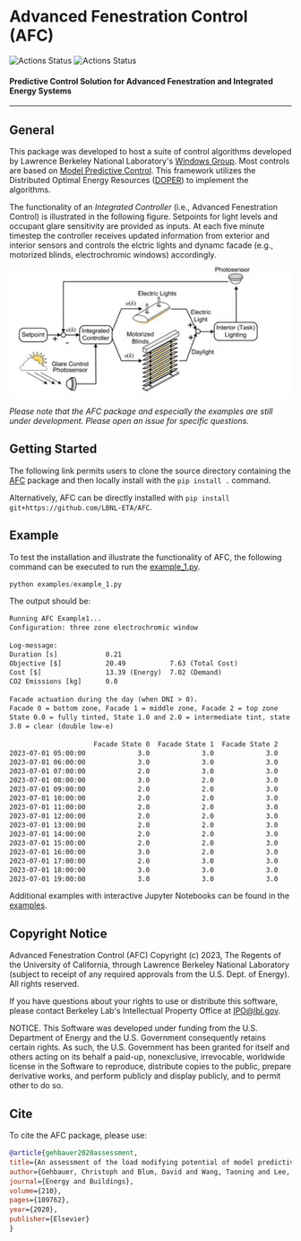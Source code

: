 # Advanced Fenestration Control (AFC)

![Actions Status](https://github.com/LBNL-ETA/AFC/workflows/Syntax/badge.svg)
![Actions Status](https://github.com/LBNL-ETA/AFC/workflows/UnitTests/badge.svg)

#### Predictive Control Solution for Advanced Fenestration and Integrated Energy Systems
----------------------------------------------------------------------------------------

## General
This package was developed to host a suite of control algorithms developed by Lawrence Berkeley National Laboratory's [Windows Group](https://windows.lbl.gov/). Most controls are based on [Model Predictive Control](https://en.wikipedia.org/wiki/Model_predictive_control). This framework utilizes the Distributed Optimal Energy Resources ([DOPER](https://github.com/LBNL-ETA/DOPER)) to implement the algorithms.

The functionality of an *Integrated Controller* (i.e., Advanced Fenestration Control) is illustrated in the following figure. Setpoints for light levels and occupant glare sensitivity are provided as inputs. At each five minute timestep the controller receives updated information from exterior and interior sensors and controls the elctric lights and dynamc facade (e.g., motorized blinds, electrochromic windows) accordingly.

![illustrate_system.jpg](https://github.com/LBNL-ETA/AFC/blob/master/docs/illustrate_system.jpg)

*Please note that the AFC package and especially the examples are still under development. Please open an issue for specific questions.*

## Getting Started
The following link permits users to clone the source directory containing the [AFC](https://github.com/LBNL-ETA/AFC) package and then locally install with the `pip install .` command.

Alternatively, AFC can be directly installed with `pip install git+https://github.com/LBNL-ETA/AFC`.

## Example
To test the installation and illustrate the functionality of AFC, the following command can be executed to run the [example_1.py](https://github.com/LBNL-ETA/AFC/blob/master/examples/example_1.py).

```python
python examples/example_1.py
```

The output should be:

```
Running AFC Example1...
Configuration: three zone electrochromic window

Log-message:
Duration [s]            0.21
Objective [$]           20.49           7.63 (Total Cost)
Cost [$]                13.39 (Energy)  7.02 (Demand)
CO2 Emissions [kg]      0.0

Facade actuation during the day (when DNI > 0).
Facade 0 = bottom zone, Facade 1 = middle zone, Facade 2 = top zone
State 0.0 = fully tinted, State 1.0 and 2.0 = intermediate tint, state 3.0 = clear (double low-e)

                     Facade State 0  Facade State 1  Facade State 2
2023-07-01 05:00:00             3.0             3.0             3.0
2023-07-01 06:00:00             3.0             3.0             3.0
2023-07-01 07:00:00             2.0             3.0             3.0
2023-07-01 08:00:00             3.0             2.0             3.0
2023-07-01 09:00:00             2.0             2.0             3.0
2023-07-01 10:00:00             2.0             2.0             3.0
2023-07-01 11:00:00             2.0             2.0             3.0
2023-07-01 12:00:00             2.0             2.0             3.0
2023-07-01 13:00:00             2.0             2.0             3.0
2023-07-01 14:00:00             2.0             2.0             3.0
2023-07-01 15:00:00             2.0             2.0             3.0
2023-07-01 16:00:00             3.0             2.0             3.0
2023-07-01 17:00:00             2.0             3.0             3.0
2023-07-01 18:00:00             3.0             3.0             3.0
2023-07-01 19:00:00             3.0             3.0             3.0
```

Additional examples with interactive Jupyter Notebooks can be found in the [examples](https://github.com/LBNL-ETA/AFC/blob/master/examples).

## Copyright Notice
Advanced Fenestration Control (AFC) Copyright (c) 2023, The Regents of the University of California, through Lawrence Berkeley National Laboratory (subject to receipt of any required approvals from the U.S. Dept. of Energy).  All rights reserved.

If you have questions about your rights to use or distribute this software, please contact Berkeley Lab's Intellectual Property Office at IPO@lbl.gov.

NOTICE.  This Software was developed under funding from the U.S. Department of Energy and the U.S. Government consequently retains certain rights.  As such, the U.S. Government has been granted for itself and others acting on its behalf a paid-up, nonexclusive, irrevocable, worldwide license in the Software to reproduce, distribute copies to the public, prepare derivative works, and perform publicly and display publicly, and to permit other to do so.

## Cite
To cite the AFC package, please use:

```bibtex
@article{gehbauer2020assessment,
title={An assessment of the load modifying potential of model predictive controlled dynamic facades within the California context},
author={Gehbauer, Christoph and Blum, David and Wang, Taoning and Lee, Eleanor S},
journal={Energy and Buildings},
volume={210},
pages={109762},
year={2020},
publisher={Elsevier}
}
```
